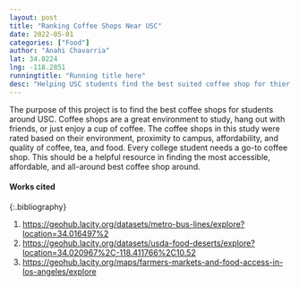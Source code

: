 ```yaml
---
layout: post
title: "Ranking Coffee Shops Near USC"
date: 2022-05-01
categories: ["Food"]
author: "Anahi Chavarria"
lat: 34.0224
lng: -118.2851
runningtitle: "Running title here"
desc: "Helping USC students find the best suited coffee shop for thier needs"
---
```


The purpose of this project is to find the best coffee shops for students around USC. Coffee shops are a great environment to study, hang out with friends, or just enjoy a cup of coffee. The coffee shops in this study were rated based on their environment, proximity to campus, affordability, and quality of coffee, tea, and food. Every college student needs a go-to coffee shop. This should be a helpful resource in finding the most accessible, affordable, and all-around best coffee shop around.


#### Works cited

{:.bibliography}
1. https://geohub.lacity.org/datasets/metro-bus-lines/explore?location=34.016497%2
2. https://geohub.lacity.org/datasets/usda-food-deserts/explore?location=34.020967%2C-118.411766%2C10.52
3. https://geohub.lacity.org/maps/farmers-markets-and-food-access-in-los-angeles/explore  
    
